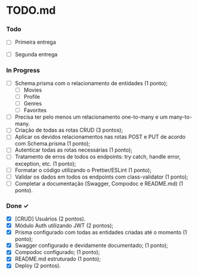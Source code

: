 # TODO.md


### Todo

- [ ] Primeira entrega
- [ ] Segunda entrega


### In Progress

- [ ] Schema.prisma com o relacionamento de entidades (1 ponto);
    - [ ] Movies
    - [ ] Profile
    - [ ] Genres
    - [ ] Favorites
- [ ] Precisa ter pelo menos um relacionamento one-to-many e um many-to-many.
- [ ] Criação de todas as rotas CRUD (3 pontos);
- [ ] Aplicar os devidos relacionamentos nas rotas POST e PUT de acordo com Schema.prisma (1 ponto);
- [ ] Autenticar todas as rotas necessárias (1 ponto);
- [ ] Tratamento de erros de todos os endpoints: try catch, handle error, exception, etc. (1 ponto);
- [ ] Formatar o código utilizando o Prettier/ESLint (1 ponto);
- [ ] Validar os dados em todos os endpoints com class-validator (1 ponto);
- [ ] Completar a documentação (Swagger, Compodoc e README.md) (1 ponto).

### Done ✓


- [x] [CRUD] Usuários (2 pontos).
- [x] Módulo Auth utilizando JWT (2 pontos);
- [x] Prisma configurado com todas as entidades criadas até o momento (1 ponto);
- [x] Swagger configurado e devidamente documentado; (1 ponto);
- [x] Compodoc configurado; (1 ponto);
- [x] README.md estruturado (1 ponto);
- [x] Deploy (2 pontos).